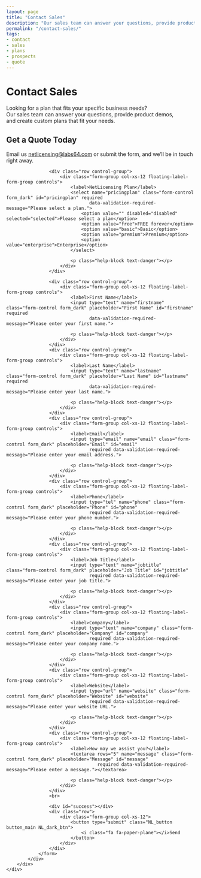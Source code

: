 ```yaml
---
layout: page
title: "Contact Sales"
description: "Our sales team can answer your questions, provide product demos, and create custom plans that fit your needs"
permalink: "/contact-sales/"
tags:
- contact
- sales
- plans
- prospects
- quote
---
```

<div class="row NL_banner">
    <div class="col-md-6 col-md-offset-3 NL_about_page">
        <h1>Contact Sales</h1>
        <span>Looking for a plan that fits your specific business needs?<br/>Our sales team can answer your questions, provide product demos,<br/>and create custom plans that fit your needs.</span>
    </div>
</div>

<!-- Contact Section -->
<section id="contact">
    <div class="container">
        <div class="row NL_block">
            <div class="col-lg-12 text-center">
                <h2>Get a Quote Today</h2>
                <p>Email us <a href="mailto:{{ site.email }}?subject=NetLicensing%20Quote">netlicensing@labs64.com</a> or submit the form, and we’ll be in touch right away.</p>
            </div>
        </div>
        <div class="row">
            <div class="col-lg-8 col-lg-offset-2 NL_form_dark">
                <form action="//formspree.io/{{ site.email }}" method="POST" name="sentMessage" id="contactForm"
                      novalidate>
                    <input type="hidden" name="_next" value="{{ site.url }}?utm_source=netlicensing.io_contact-sales&utm_medium=website&utm_campaign=netlicensing.io_contact-sales&utm_content=contact-sales"/>
                    <input type="hidden" name="_subject" value="NetLicensing Sales Contact">
                    <input type="text" name="_gotcha" style="display:none"/>

                    <div class="row control-group">
                        <div class="form-group col-xs-12 floating-label-form-group controls">
                            <label>NetLicensing Plan</label>
                            <select name="pricingplan" class="form-control form_dark" id="pricingplan" required
                                   data-validation-required-message="Please select a plan.">
                                <option value="" disabled="disabled" selected="selected">Please select a plan</option>
                                <option value="free">FREE forever</option>
                                <option value="basic">Basic</option>
                                <option value="premium">Premium</option>
                                <option value="enterprise">Enterprise</option>
                            </select>

                            <p class="help-block text-danger"></p>
                        </div>
                    </div>

                    <div class="row control-group">
                        <div class="form-group col-xs-12 floating-label-form-group controls">
                            <label>First Name</label>
                            <input type="text" name="firstname" class="form-control form_dark" placeholder="First Name" id="firstname" required
                                   data-validation-required-message="Please enter your first name.">

                            <p class="help-block text-danger"></p>
                        </div>
                    </div>
                    <div class="row control-group">
                        <div class="form-group col-xs-12 floating-label-form-group controls">
                            <label>Last Name</label>
                            <input type="text" name="lastname" class="form-control form_dark" placeholder="Last Name" id="lastname" required
                                   data-validation-required-message="Please enter your last name.">

                            <p class="help-block text-danger"></p>
                        </div>
                    </div>
                    <div class="row control-group">
                        <div class="form-group col-xs-12 floating-label-form-group controls">
                            <label>Email</label>
                            <input type="email" name="email" class="form-control form_dark" placeholder="Email" id="email"
                                   required data-validation-required-message="Please enter your email address.">

                            <p class="help-block text-danger"></p>
                        </div>
                    </div>
                    <div class="row control-group">
                        <div class="form-group col-xs-12 floating-label-form-group controls">
                            <label>Phone</label>
                            <input type="tel" name="phone" class="form-control form_dark" placeholder="Phone" id="phone"
                                   required data-validation-required-message="Please enter your phone number.">

                            <p class="help-block text-danger"></p>
                        </div>
                    </div>
                    <div class="row control-group">
                        <div class="form-group col-xs-12 floating-label-form-group controls">
                            <label>Job Title</label>
                            <input type="text" name="jobtitle" class="form-control form_dark" placeholder="Job Title" id="jobtitle"
                                   required data-validation-required-message="Please enter your job title.">

                            <p class="help-block text-danger"></p>
                        </div>
                    </div>
                    <div class="row control-group">
                        <div class="form-group col-xs-12 floating-label-form-group controls">
                            <label>Company</label>
                            <input type="text" name="company" class="form-control form_dark" placeholder="Company" id="company"
                                   required data-validation-required-message="Please enter your company name.">

                            <p class="help-block text-danger"></p>
                        </div>
                    </div>
                    <div class="row control-group">
                        <div class="form-group col-xs-12 floating-label-form-group controls">
                            <label>Website</label>
                            <input type="url" name="website" class="form-control form_dark" placeholder="Website" id="website"
                                   required data-validation-required-message="Please enter your website URL.">

                            <p class="help-block text-danger"></p>
                        </div>
                    </div>
                    <div class="row control-group">
                        <div class="form-group col-xs-12 floating-label-form-group controls">
                            <label>How may we assist you?</label>
                            <textarea rows="5" name="message" class="form-control form_dark" placeholder="Message" id="message"
                                      required data-validation-required-message="Please enter a message."></textarea>

                            <p class="help-block text-danger"></p>
                        </div>
                    </div>
                    <br>

                    <div id="success"></div>
                    <div class="row">
                        <div class="form-group col-xs-12">
                            <button type="submit" class="NL_button button_main NL_dark_btn">
                                <i class="fa fa-paper-plane"></i>Send
                            </button>
                        </div>
                    </div>
                </form>
            </div>
        </div>
    </div>
</section>
